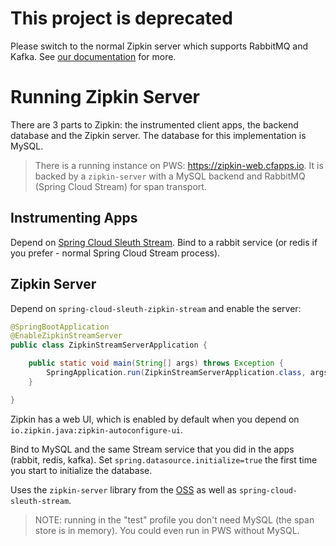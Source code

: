# This project is deprecated

Please switch to the normal Zipkin server which supports RabbitMQ and Kafka.
See [our documentation](https://cloud.spring.io/spring-cloud-sleuth/single/spring-cloud-sleuth.html#_sleuth_with_zipkin_over_rabbitmq_or_kafka) for more.

# Running Zipkin Server

There are 3 parts to Zipkin: the instrumented client apps, the backend database and the Zipkin server. The database for this implementation is MySQL.

> There is a running instance on PWS: https://zipkin-web.cfapps.io. It is backed by a `zipkin-server` with a MySQL backend and RabbitMQ (Spring Cloud Stream) for span transport.

## Instrumenting Apps

Depend on [Spring Cloud Sleuth Stream](https://github.com/spring-cloud-spring-cloud-sleuth). Bind to a rabbit service (or redis if you prefer - normal Spring Cloud Stream process).

## Zipkin Server

Depend on `spring-cloud-sleuth-zipkin-stream` and enable the server:

```java
@SpringBootApplication
@EnableZipkinStreamServer
public class ZipkinStreamServerApplication {

	public static void main(String[] args) throws Exception {
		SpringApplication.run(ZipkinStreamServerApplication.class, args);
	}

}
```

Zipkin has a web UI, which is enabled by default when you depend on `io.zipkin.java:zipkin-autoconfigure-ui`.

Bind to MySQL and the same Stream service that you did in the apps (rabbit, redis, kafka). Set `spring.datasource.initialize=true` the first time you start to initialize the database.

Uses the `zipkin-server` library from the [OSS](https://github.com/openzipkin/zipkin-java) as well as `spring-cloud-sleuth-stream`.

> NOTE: running in the "test" profile you don't need MySQL (the span store is in memory). You could even run in PWS without MySQL.

